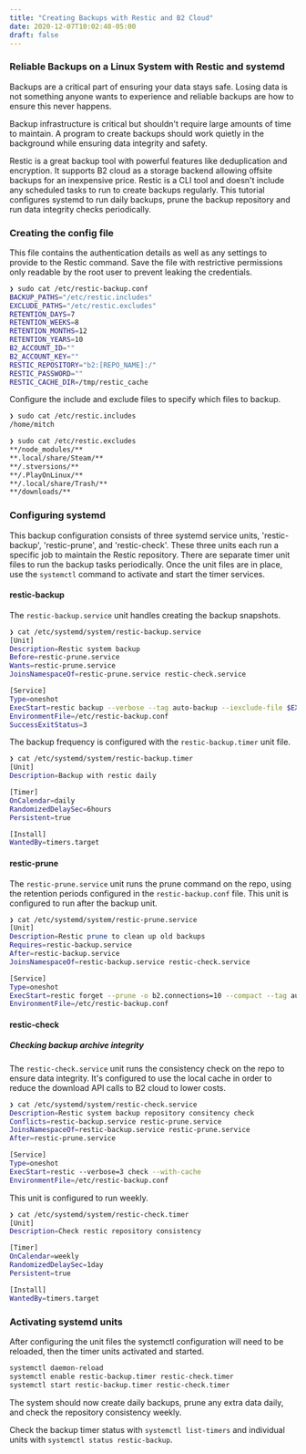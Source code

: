 ```yaml
---
title: "Creating Backups with Restic and B2 Cloud"
date: 2020-12-07T10:02:48-05:00
draft: false
---
```


### Reliable Backups on a Linux System with Restic and systemd

Backups are a critical part of ensuring your data stays safe. Losing data is not something anyone wants to experience and reliable backups are how to ensure this never happens.

Backup infrastructure is critical but shouldn't require large amounts of time to maintain. A program to create backups should work quietly in the background while ensuring data integrity and safety.

Restic is a great backup tool with powerful features like deduplication and encryption. It supports B2 cloud as a storage backend allowing offsite backups for an inexpensive price. Restic is a CLI tool and doesn't include any scheduled tasks to run to create backups regularly. This tutorial configures systemd to run daily backups, prune the backup repository and run data integrity checks periodically.

### Creating the config file

This file contains the authentication details as well as any settings to provide to the Restic command. Save the file with restrictive permissions only readable by the root user to prevent leaking the credentials.

``` bash
❯ sudo cat /etc/restic-backup.conf
BACKUP_PATHS="/etc/restic.includes"
EXCLUDE_PATHS="/etc/restic.excludes"
RETENTION_DAYS=7
RETENTION_WEEKS=8
RETENTION_MONTHS=12
RETENTION_YEARS=10
B2_ACCOUNT_ID=""
B2_ACCOUNT_KEY=""
RESTIC_REPOSITORY="b2:[REPO_NAME]:/"
RESTIC_PASSWORD=""
RESTIC_CACHE_DIR=/tmp/restic_cache
```

Configure the include and exclude files to specify which files to backup.

``` bash
❯ sudo cat /etc/restic.includes
/home/mitch
```

``` bash
❯ sudo cat /etc/restic.excludes
**/node_modules/**
**.local/share/Steam/**
**/.stversions/**
**/.PlayOnLinux/**
**/.local/share/Trash/**
**/downloads/**
```

### Configuring systemd

This backup configuration consists of three systemd service units, 'restic-backup', 'restic-prune', and 'restic-check'. These three units each run a specific job to maintain the Restic repository. There are separate timer unit files to run the backup tasks periodically. Once the unit files are in place, use the `systemctl` command to activate and start the timer services.

#### restic-backup

The `restic-backup.service` unit handles creating the backup snapshots.

``` bash
❯ cat /etc/systemd/system/restic-backup.service
[Unit]
Description=Restic system backup
Before=restic-prune.service
Wants=restic-prune.service
JoinsNamespaceOf=restic-prune.service restic-check.service

[Service]
Type=oneshot
ExecStart=restic backup --verbose --tag auto-backup --iexclude-file $EXCLUDE_PATHS --files-from $BACKUP_PATHS ; /usr/bin/sleep 20
EnvironmentFile=/etc/restic-backup.conf
SuccessExitStatus=3
```

The backup frequency is configured with the `restic-backup.timer` unit file.

``` bash
❯ cat /etc/systemd/system/restic-backup.timer
[Unit]
Description=Backup with restic daily

[Timer]
OnCalendar=daily
RandomizedDelaySec=6hours
Persistent=true

[Install]
WantedBy=timers.target
```

#### restic-prune

The `restic-prune.service` unit runs the prune command on the repo, using the retention periods configured in the `restic-backup.conf` file. This unit is configured to run after the backup unit.

``` bash
❯ cat /etc/systemd/system/restic-prune.service
[Unit]
Description=Restic prune to clean up old backups
Requires=restic-backup.service
After=restic-backup.service
JoinsNamespaceOf=restic-backup.service restic-check.service

[Service]
Type=oneshot
ExecStart=restic forget --prune -o b2.connections=10 --compact --tag auto-backup --cleanup-cache --keep-daily $RETENTION_DAYS --keep-weekly $RETENTION_WEEKS --keep-monthly $RETENTION_MONTHS --keep-yearly $RETENTION_YEARS
EnvironmentFile=/etc/restic-backup.conf
```

#### restic-check
##### Checking backup archive integrity

The `restic-check.service` unit runs the consistency check on the repo to ensure data integrity. It's configured to use the local cache in order to reduce the download API calls to B2 cloud to lower costs.

``` bash
❯ cat /etc/systemd/system/restic-check.service
Description=Restic system backup repository consitency check
Conflicts=restic-backup.service restic-prune.service
JoinsNamespaceOf=restic-backup.service restic-prune.service
After=restic-prune.service

[Service]
Type=oneshot
ExecStart=restic --verbose=3 check --with-cache
EnvironmentFile=/etc/restic-backup.conf
```

This unit is configured to run weekly.

``` bash
❯ cat /etc/systemd/system/restic-check.timer
[Unit]
Description=Check restic repository consistency

[Timer]
OnCalendar=weekly
RandomizedDelaySec=1day
Persistent=true

[Install]
WantedBy=timers.target
```

### Activating systemd units

After configuring the unit files the systemctl configuration will need to be reloaded, then the timer units activated and started.

``` bash
systemctl daemon-reload
systemctl enable restic-backup.timer restic-check.timer
systemctl start restic-backup.timer restic-check.timer
```

The system should now create daily backups, prune any extra data daily, and check the repository consistency weekly.

Check the backup timer status with `systemctl list-timers` and individual units with `systemctl status restic-backup`.